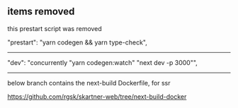 ## items removed

this prestart script was removed

"prestart": "yarn codegen && yarn type-check",

---

"dev": "concurrently \"yarn codegen:watch\" \"next dev -p 3000\"",

---

below branch contains the next-build Dockerfile, for ssr

https://github.com/rgsk/skartner-web/tree/next-build-docker
